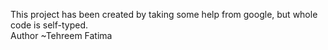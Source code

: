 This project has been created by taking some help from google, but whole code is self-typed.
<br>
Author ~Tehreem Fatima
